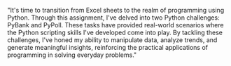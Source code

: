 "It's time to transition from Excel sheets to the realm of programming using Python. Through this assignment, I've delved into two Python challenges: PyBank and PyPoll. These tasks have provided real-world scenarios where the Python scripting skills I've developed come into play. By tackling these challenges, I've honed my ability to manipulate data, analyze trends, and generate meaningful insights, reinforcing the practical applications of programming in solving everyday problems."
